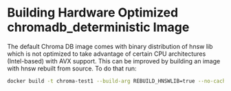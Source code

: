 # Building Hardware Optimized chromadb_deterministic Image

The default Chroma DB image comes with binary distribution of hnsw lib which is not optimized to take advantage of
certain CPU architectures (Intel-based) with AVX support. This can be improved by building an image with hnsw rebuilt
from source. To do that run:

```bash
docker build -t chroma-test1 --build-arg REBUILD_HNSWLIB=true --no-cache .
```
